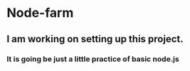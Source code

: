 # Node-farm

## I am working on setting up this project.

### It is going be just a little practice of basic node.js
